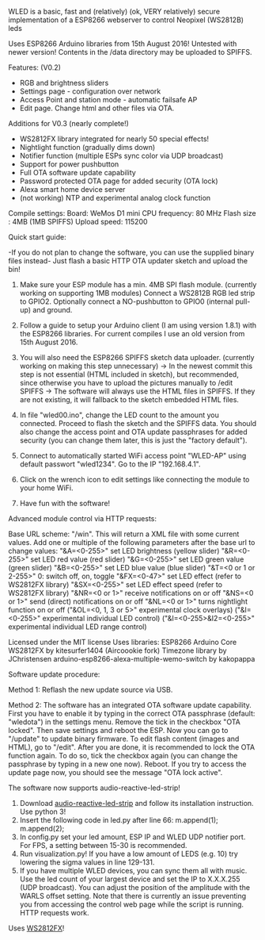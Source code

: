 WLED is a basic, fast and (relatively) (ok, VERY relatively) secure implementation of a ESP8266 webserver to control Neopixel (WS2812B) leds

Uses ESP8266 Arduino libraries from 15th August 2016! Untested with newer version!
Contents in the /data directory may be uploaded to SPIFFS.

Features: (V0.2)
- RGB and brightness sliders
- Settings page - configuration over network
- Access Point and station mode - automatic failsafe AP
- Edit page. Change html and other files via OTA.

Additions for V0.3 (nearly complete!)
- WS2812FX library integrated for nearly 50 special effects!
- Nightlight function (gradually dims down)
- Notifier function (multiple ESPs sync color via UDP broadcast)
- Support for power pushbutton
- Full OTA software update capability
- Password protected OTA page for added security (OTA lock)
- Alexa smart home device server
- (not working) NTP and experimental analog clock function

Compile settings:
Board: WeMos D1 mini
CPU frequency: 80 MHz
Flash size : 4MB (1MB SPIFFS)
Upload speed: 115200


Quick start guide:

-If you do not plan to change the software, you can use the supplied binary files instead-
Just flash a basic HTTP OTA updater sketch and upload the bin!


1. Make sure your ESP module has a min. 4MB SPI flash module. (currently working on supporting 1MB modules)
Connect a  WS2812B RGB led strip to GPIO2. Optionally connect a NO-pushbutton to GPIO0 (internal pull-up) and ground.

2. Follow a guide to setup your Arduino client (I am using version 1.8.1) with the ESP8266 libraries.
For current compiles I use an old version from 15th August 2016.

3. You will also need the ESP8266 SPIFFS sketch data uploader. (currently working on making this step unnecessary)
-> In the newest commit this step is not essential (HTML included in sketch), but recommended, since otherwise you have to upload the pictures manually to /edit SPIFFS
-> The software will always use the HTML files in SPIFFS. If they are not existing, it will fallback to the sketch embedded HTML files.

4. In file "wled00.ino", change the LED count to the amount you connected. Proceed to flash the sketch and the SPIFFS data.
You should also change the access point and OTA update passphrases for added security (you can change them later, this is just the "factory default").

5. Connect to automatically started WiFi access point "WLED-AP" using default passwort "wled1234". Go to the IP "192.168.4.1".

6. Click on the wrench icon to edit settings like connecting the module to your home WiFi.

7. Have fun with the software!


Advanced module control via HTTP requests:

Base URL scheme: "<moduleip>/win". This will return a XML file with some current values.
Add one or multiple of the following parameters after the base url to change values:
"&A=<0-255>" set LED brightness (yellow slider)
"&R=<0-255>" set LED red value (red slider)
"&G=<0-255>" set LED green value (green slider)
"&B=<0-255>" set LED blue value (blue slider)
"&T=<0 or 1 or 2-255>" 0: switch off, on, toggle
"&FX=<0-47>" set LED effect (refer to WS2812FX library)
"&SX=<0-255>" set LED effect speed (refer to WS2812FX library)
"&NR=<0 or 1>" receive notifications on or off
"&NS=<0 or 1>" send (direct) notifications on or off
"&NL=<0 or 1>" turns nightlight function on or off
("&OL=<0, 1, 3 or 5>" experimental clock overlays)
("&I=<0-255>" experimental individual LED control)
("&I=<0-255>&I2=<0-255>" experimental individual LED range control)


Licensed under the MIT license 
Uses libraries: 
ESP8266 Arduino Core 
WS2812FX by kitesurfer1404 (Aircoookie fork) 
Timezone library by JChristensen
arduino-esp8266-alexa-multiple-wemo-switch by kakopappa


Software update procedure:

Method 1: Reflash the new update source via USB.

Method 2: The software has an integrated OTA software update capability.
First you have to enable it by typing in the correct OTA passphrase (default: "wledota") in the settings menu.
Remove the tick in the checkbox "OTA locked". Then save settings and reboot the ESP.
Now you can go to "<moduleip>/update" to update binary firmware.
To edit flash content (images and HTML), go to "<moduleip>/edit".
After you are done, it is recommended to lock the OTA function again.
To do so, tick the checkbox again (you can change the passphrase by typing in a new one now). Reboot.
If you try to access the update page now, you should see the message "OTA lock active".


The software now supports audio-reactive-led-strip!

1. Download [audio-reactive-led-strip](https://github.com/scottlawsonbc/audio-reactive-led-strip) and follow its installation instruction. Use python 3!
2. Insert the following code in led.py after line 66:
    m.append(1);
    m.append(2);
3. In config.py set your led amount, ESP IP and WLED UDP notifier port. For FPS, a setting between 15-30 is recommended.
4. Run visualization.py! If you have a low amount of LEDS (e.g. 10) try lowering the sigma values in line 129-131.
5. If you have multiple WLED devices, you can sync them all with music.
Use the led count of your largest device and set the IP to X.X.X.255 (UDP broadcast).
You can adjust the position of the amplitude with the WARLS offset setting.
Note that there is currently an issue preventing you from accessing the control web page while the script is running. HTTP requests work.


Uses [WS2812FX](https://github.com/kitesurfer1404/WS2812FX)!






